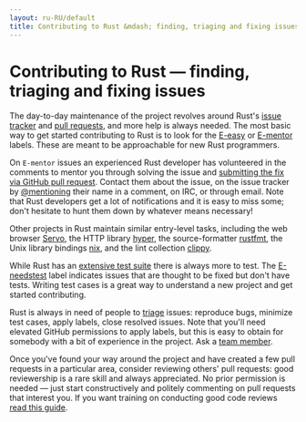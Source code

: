 ```yaml
---
layout: ru-RU/default
title: Contributing to Rust &mdash; finding, triaging and fixing issues &middot; The Rust Programming Language
---
```


# Contributing to Rust &mdash; finding, triaging and fixing issues

The day-to-day maintenance of the project revolves around Rust's
[issue tracker] and [pull requests][PR], and more help is always
needed. The most basic way to get started contributing to Rust is to
look for the [E-easy] or [E-mentor] labels. These are meant to be
approachable for new Rust programmers.

On `E-mentor` issues an experienced Rust developer has volunteered in
the comments to mentor you through solving the issue and [submitting
the fix via GitHub pull request][pull]. Contact them about the issue,
on the issue tracker by [@mentioning] their name in a comment, on IRC,
or through email. Note that Rust developers get a lot of notifications
and it is easy to miss some; don't hesitate to hunt them down by
whatever means necessary!

Other projects in Rust maintain similar entry-level tasks, including
the web browser [Servo], the HTTP library [hyper], the
source-formatter [rustfmt], the Unix library bindings [nix],
and the lint collection [clippy].

While Rust has an [extensive test suite][test] there is always more to
test. The [E-needstest] label indicates issues that are thought to be
fixed but don't have tests. Writing test cases is a great way to
understand a new project and get started contributing.

Rust is always in need of people to [triage] issues: reproduce bugs,
minimize test cases, apply labels, close resolved issues. Note that
you'll need elevated GitHub permissions to apply labels, but this is
easy to obtain for somebody with a bit of experience in the
project. Ask a [team member][team].

Once you've found your way around the project and have created a few
pull requests in a particular area, consider reviewing others' pull
requests: good reviewership is a rare skill and always appreciated. No
prior permission is needed &mdash; just start constructively and politely
commenting on pull requests that interest you. If you want training
on conducting good code reviews [read this guide][reviews].

<!--
TODO: weekly triage email?
TODO: @nrc says suggesting everybody review w/o training is bad
-->

[@mentioning]: https://github.com/blog/821
[E-easy]: https://github.com/rust-lang/rust/issues?q=is%3Aopen+is%3Aissue+label%3AE-easy
[E-mentor]: https://github.com/rust-lang/rust/issues?q=is%3Aopen+is%3Aissue+label%3AE-easy+label%3AE-mentor
[E-needstest]: https://github.com/rust-lang/rust/issues?q=is%3Aopen+is%3Aissue+label%3AE-needstest
[PR]: https://github.com/rust-lang/rust/pulls
[Servo]: https://github.com/servo/servo
[clippy]: https://github.com/Manishearth/rust-clippy
[hyper]: https://github.com/hyperium/hyper
[issue tracker]: https://github.com/rust-lang/rust/issues
[nix]: https://github.com/nix-rust/nix/
[pull]: https://github.com/rust-lang/rust/blob/master/CONTRIBUTING.md#pull-requests
[reviews]: http://blog.originate.com/blog/2014/09/29/effective-code-reviews/
[rustfmt]: https://github.com/rust-lang-nursery/rustfmt
[team]: team.html
[test]: https://github.com/rust-lang/rust-wiki-backup/blob/master/Note-testsuite.md
[triage]: https://github.com/rust-lang/rust/blob/master/CONTRIBUTING.md#issue-triage
